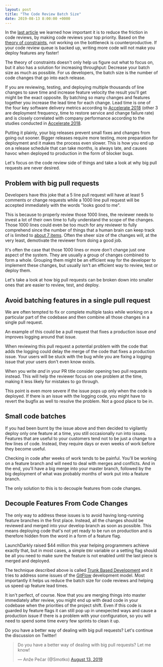 ```yaml
---
layout: post
title: "The Code Review Batch Size"
date: 2019-08-13 8:00:00 +0000
---
```


In the [last article](https://blog.codereview.chat/2019/07/15/the-code-review-bottleneck.html) we learned how important it is to reduce the friction in code reviews, by making code reviews your top priority. Based on the [theory of constraints](https://en.wikipedia.org/wiki/Theory_of_constraints), not working on the bottleneck is counterproductive. If your code review queue is backed up, writing more code will not make you deploy features any faster!

The theory of constraints doesn't only help us figure out what to focus on, but it also has a solution for increasing throughput: Decrease your batch size as much as possible. For us developers, the batch size is the number of code changes that go into each release.

If you are reviewing, testing, and deploying multiple thousands of line changes to save time and increase feature velocity the result you'll get might be the exact opposite. By batching so many changes and features together you increase the lead time for each change. Lead time is one of the four key software delivery metrics according to [Accelerate 2018](https://www.goodreads.com/en/book/show/35747076-accelerate) (other 3 are deployment frequency, time to restore service and change failure rate) and is closely correlated with company performance according to the studies conducted in [Accelerate 2018](https://www.goodreads.com/en/book/show/35747076-accelerate).

Putting it plainly, your big releases prevent small fixes and changes from going out sooner. Bigger releases require more testing, more preparation for deployment and it makes the process even slower. This is how you end up on a release schedule that can take months, is always late, and causes havoc when deployed to production in the form of blocker bugs.

Let's focus on the code review side of things and take a look at why big pull requests are never desired.

## Problem with big pull requests

Developers have this joke that a 5 line pull request will have at least 5 comments or change requests while a 1000 line pull request will be accepted immediately with the words "looks good to me".

This is because to properly review those 1000 lines, the reviewer needs to invest a lot of their own time to fully understand the scope of the changes. Those 1000 lines could even be too much for any reviewer to fully comprehend since the number of things that a human brain can keep track of is limited to [about 7 items](https://phys.org/news/2009-11-brain-magic.html). Often the sheer size of the changes will, at the very least, demotivate the reviewer from doing a good job.

It's often the case that those 1000 lines or more don't change just one aspect of the system. They are usually a group of changes combined to form a whole. Grouping them might be an efficient way for the developer to implement these changes, but usually isn't an efficient way to review, test or deploy them.

Let's take a look at how big pull requests can be broken down into smaller ones that are easier to review, test, and deploy.

## Avoid batching features in a single pull request

We are often tempted to fix or complete multiple tasks while working on a particular part of the codebase and then combine all those changes in a single pull request.

An example of this could be a pull request that fixes a production issue _and_ improves logging around that issue.

When reviewing this pull request a potential problem with the code that adds the logging could delay the merge of the code that fixes a production issue. Your users will be stuck with the bug while you are fixing a logging issue that your users don't even know exists.

When you write _and_ in your PR title consider opening two pull requests instead. This will help the reviewer focus on one problem at the time, making it less likely for mistakes to go through.

This point is even more severe if the issue pops up only when the code is deployed. If there is an issue with the logging code, you might have to revert the bugfix as well to resolve the problem. Not a good place to be in.

## Small code batches

If you had been burnt by the issue above and then decided to vigilantly deploy only one feature at a time, you still occasionally run into issues. Features that are useful to your customers tend not to be just a change to a few lines of code. Instead, they require days or even weeks of work before they become useful.

Checking in code after weeks of work tends to be painful. You'll be working on a feature branch and will need to deal with merges and conflicts. And in the end, you'll have a big merge into your master branch, followed by the big deployment of what was probably months of work put into a feature branch.

The only solution to this is to decouple features from code changes.

## Decouple Features From Code Changes

The only way to address these issues is to avoid having long-running feature branches in the first place. Instead, all the changes should be reviewed and merged into your develop branch as soon as possible. This means deploying code that's not yet ready to be run on production and is therefore hidden from the word in a form of a feature flag.

LaunchDarkly raised $44 million this year helping programmers achieve exactly that, but in most cases, a simple `ENV` variable or a setting flag should be all you need to make sure the feature is not enabled until the last piece is merged and deployed.

The technique described above is called [Trunk Based Development](https://trunkbaseddevelopment.com/) and it tries to address some issues of the [GitFlow](https://datasift.github.io/gitflow/IntroducingGitFlow.html) development model. Most importantly it helps us reduce the batch size for code reviews and helping us speed up feature lead times.

It isn't perfect, of course. Now that you are merging things into master immediately after review, you might end up with dead code in your codebase when the priorities of the project shift. Even if this code is guarded by feature flags it can still pop up in unexpected ways and cause a production issue if there is a problem with your configuration, so you will need to spend some time every few sprints to clean it up.

Do you have a better way of dealing with big pull requests? Let's continue the discussion on Twitter!

<div style="margin-left: auto; margin-right: auto; width:500px;">
<blockquote class="twitter-tweet" data-conversation="none" data-dnt="true"><p lang="en" dir="ltr">Do you have a better way of dealing with big pull requests? Let me know!</p>&mdash; Anže Pečar (@Smotko) <a href="https://twitter.com/Smotko/status/1161220082707705857?ref_src=twsrc%5Etfw">August 13, 2019</a></blockquote> <script async src="https://platform.twitter.com/widgets.js" charset="utf-8"></script>
</div>
